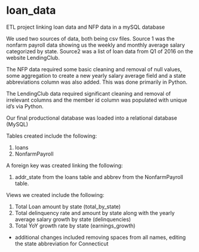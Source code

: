 # loan_data

ETL project linking loan data and NFP data in a mySQL database

We used two sources of data, both being csv files. Source 1 was the nonfarm payroll data showing us the weekly and monthly average salary categorized by state. Source2 was a list of loan data from Q1 of 2016 on the website LendingClub. 

The NFP data required some basic cleaning and removal of null values, some aggregation to create a new yearly salary average field and a state abbreviations column was also added. This was done primarily in Python.

The LendingClub data required significant cleaning and removal of irrelevant columns and the member id column was populated with unique id’s via Python.



Our final productional database was loaded into a relational database (MySQL) 

Tables created include the following:
1.	loans
2.	NonfarmPayroll


A foreign key was created linking the following:
1.	addr_state from the loans table and abbrev from the NonfarmPayroll table.


Views we created include the following:
1.	Total Loan amount by state (total_by_state)
2.	Total delinquency rate and amount by state along with the yearly average salary growth by state (delinquencies)
3.  Total YoY growth rate by state (earnings_growth)

* additional changes included removing spaces from all names, editing the state abbreviation for Connecticut 
